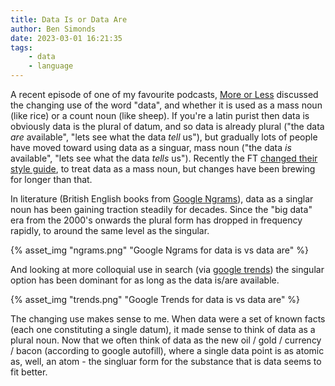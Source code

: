 ```yaml
---
title: Data Is or Data Are
author: Ben Simonds
date: 2023-03-01 16:21:35
tags: 
    - data
    - language
---
```


A recent episode of one of my favourite podcasts, [More or Less](https://www.bbc.co.uk/programmes/b006qshd) discussed the changing use of the word "data", and whether it is used as a mass noun (like rice) or a count noun (like sheep). If you're a latin purist then data is obviously data is the plural of datum, and so data is already plural ("the data *are* available", "lets see what the data *tell* us"), but gradually lots of people have moved toward using data as a singuar, mass noun ("the data *is* available", "lets see what the data *tells* us"). Recently the FT [changed their style guide](https://twitter.com/alanbeattie/status/1620777532202291203), to treat data as a mass noun, but changes have been brewing for longer than that.

In literature (British English books from [Google Ngrams](https://books.google.com/ngrams/graph?content=data+is%2C+data+are&year_start=1900&year_end=2019&corpus=en-GB-2019&smoothing=0#)), data as a singlar noun has been gaining traction steadily for decades. Since the "big data" era from the 2000's onwards the plural form has dropped in frequency rapidly, to around the same level as the singular.

{% asset_img "ngrams.png" "Google Ngrams for data is vs data are" %}


And looking at more colloquial use in search (via [google trends](https://trends.google.com/trends/explore?date=all&geo=GB&q=data%20is,data%20are)) the singular option has been dominant for as long as the data is/are available.

{% asset_img "trends.png" "Google Trends for data is vs data are" %}


The changing use makes sense to me. When data were a set of known facts (each one constituting a single datum), it made sense to think of data as a plural noun. Now that we often think of data as the new oil / gold / currency / bacon (according to google autofill), where a single data point is as atomic as, well, an atom - the singluar form for the substance that is data seems to fit better.
